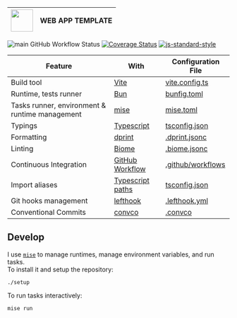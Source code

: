 | <img width="50" src="https://cdn.jsdelivr.net/gh/devicons/devicon@latest/icons/vitejs/vitejs-original.svg" /> | WEB APP TEMPLATE |
| ------------------------------------------------------------------------------------------------------------- | ---------------- |

![main GitHub Workflow Status](https://img.shields.io/github/actions/workflow/status/sripwoud/ts-template/main.yaml?branch=main&label=main)
[![Coverage Status](https://coveralls.io/repos/github/r1oga/ts-template/badge.svg?branch=main)](https://coveralls.io/github/r1oga/ts-template?branch=main)
[![js-standard-style](https://img.shields.io/badge/code%20style-standard-brightgreen.svg)](http://standardjs.com)

| Feature                                        | With                                                                  | Configuration File                                                                                                    |
| ---------------------------------------------- | --------------------------------------------------------------------- | --------------------------------------------------------------------------------------------------------------------- |
| Build tool                                     | [Vite](https://vite.dev/)                                             | [vite.config.ts](./web/vite.config.ts)                                                                                |
| Runtime, tests runner                          | [Bun](https://bun.sh)                                                 | [bunfig.toml](./bunfig.toml)                                                                                          |
| Tasks runner, environment & runtime management | [mise](https://mise.dev/)                                             | [mise.toml](./mise.toml)                                                                                              |
| Typings                                        | [Typescript](https://www.typescriptlang.org/)                         | [tsconfig.json](./tsconfig.json)                                                                                      |
| Formatting                                     | [dprint](https://dprint.dev/)                                         | [.dprint.jsonc](./.biome.json)                                                                                        |
| Linting                                        | [Biome](https://biomejs.dev/)                                         | [.biome.jsonc](./.biome.jsonc)                                                                                        |
| Continuous Integration                         | [GitHub Workflow](https://docs.github.com/en/actions/using-workflows) | [.github/workflows](./.github/workflows)                                                                              |
| Import aliases                                 | [Typescript paths](https://www.typescriptlang.org/tsconfig#paths)     | [tsconfig.json](https://github.com/r1oga/ts-template/blob/5d6983a6d28429b9dd256edf40bad5ee48c33d9c/tsconfig.json#L26) |
| Git hooks management                           | [lefthook](https://github.com/evilmartians/lefthook/)                 | [.lefthook.yml](./.lefthook.yml)                                                                                      |
| Conventional Commits                           | [convco](https://github.com/convco/convco)                            | [.convco](./.convco)                                                                                                  |

## Develop

I use [`mise`](https://mise.jdx.dev) to manage runtimes, manage environment variables, and run tasks.\
To install it and setup the repository:

```commandline
./setup
```

To run tasks interactively:

```commandline
mise run
```
